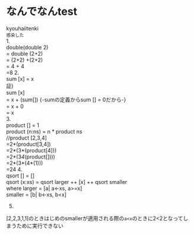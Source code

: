 # なんでなんtest  
kyouhaiitenki  
`感染した`  
1.  
double(double 2)  
= double (2+2)  
= (2+2) +(2+2)  
= 4 + 4  
=8
2.  
sum [x] = x  
証)  
sum [x]  
= x + (sum[]) {-sumの定義からsum [] = 0だから-}  
= x + 0  
= x  
3.  
product [] = 1  
product (n:ns) = n * product ns  
//product [2,3,4]  
=2*(product[3,4])  
=2*(3*(product[4]))  
=2*(3*4*(product[])))  
=2*(3*(4*(1)))  
=24
4.  
qsort [] = []  
qsort (x:xs) = qsort larger ++ [x] ++ qsort smaller  
  where
    larger = [a| a<-xs, a>=x]  
    smaller = [b| b<-xs, b<x]  

5.  
[2,2,3,1,1]のときはじめのsmallerが適用される際の`a<x`のときに2<2となってしまうために実行できない
